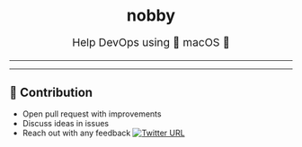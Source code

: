 <h1 align="center">
    nobby  
</h1>
<p align="center" style="font-size: 1.2rem;"> Help DevOps using  macOS  </p>

<hr />

---
## 👬 Contribution

- Open pull request with improvements
- Discuss ideas in issues
- Reach out with any feedback [![Twitter URL](https://img.shields.io/twitter/url/https/twitter.com/anmol_nagpal.svg?style=social&label=Follow%20%40anmol_nagpal)](https://twitter.com/anmol_nagpal)
